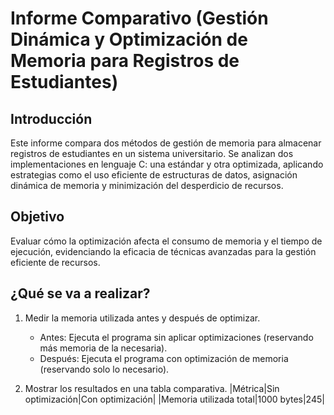 # Informe Comparativo (Gestión Dinámica y Optimización de Memoria para Registros de Estudiantes)

## Introducción
Este informe compara dos métodos de gestión de memoria para almacenar registros de estudiantes en un sistema universitario. Se analizan dos implementaciones en lenguaje C: una estándar y otra optimizada, aplicando estrategias como el uso eficiente de estructuras de datos, asignación dinámica de memoria y minimización del desperdicio de recursos.

## Objetivo
Evaluar cómo la optimización afecta el consumo de memoria y el tiempo de ejecución, evidenciando la eficacia de técnicas avanzadas para la gestión eficiente de recursos.

## ¿Qué se va a realizar?
1. Medir la memoria utilizada antes y después de optimizar.
   - Antes: Ejecuta el programa sin aplicar optimizaciones (reservando más memoria de la necesaria).
   - Después: Ejecuta el programa con optimización de memoria (reservando solo lo necesario).

2. Mostrar los resultados en una tabla comparativa.
   |Métrica|Sin optimización|Con optimización|
   |Memoria utilizada total|1000 bytes|245|
